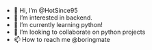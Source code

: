 - 👋 Hi, I’m @HotSince95
- 👀 I’m interested in backend.
- 🌱 I’m currently learning python!
- 💞️ I’m looking to collaborate on python projects
- 📫 How to reach me @boringmate 
